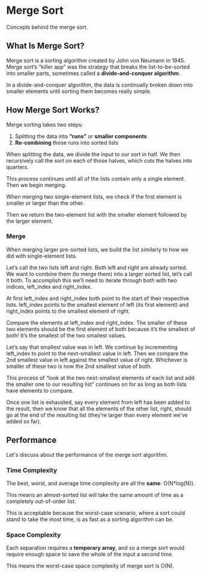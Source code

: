 # Merge Sort
Concepts behind the merge sort.
## What Is Merge Sort?
Merge sort is a sorting algorithm created by John von Neumann in 1945. Merge sort’s “killer app” was the strategy that breaks the list-to-be-sorted into smaller parts, sometimes called a **divide-and-conquer algorithm**.

In a divide-and-conquer algorithm, the data is continually broken down into smaller elements until sorting them becomes really simple.

## How Merge Sort Works?
Merge sorting takes two steps: 
1. Splitting the data into **“runs”** or **smaller components** 
2. **Re-combining** those runs into sorted lists

When splitting the data, we divide the input to our sort in half. We then recursively call the sort on each of those halves, which cuts the halves into quarters. 

This process continues until all of the lists contain only a single element. Then we begin merging.

When merging two single-element lists, we check if the first element is smaller or larger than the other. 

Then we return the two-element list with the smaller element followed by the larger element.
### Merge
When merging larger pre-sorted lists, we build the list similarly to how we did with single-element lists.

Let’s call the two lists left and right. Both left and right are already sorted. We want to combine them (to merge them) into a larger sorted list, let’s call it both. To accomplish this we’ll need to iterate through both with two indices, left_index and right_index.

At first left_index and right_index both point to the start of their respective lists. left_index points to the smallest element of left (its first element) and right_index points to the smallest element of right.

Compare the elements at left_index and right_index. The smaller of these two elements should be the first element of both because it’s the smallest of both! It’s the smallest of the two smallest values.

Let’s say that smallest value was in left. We continue by incrementing left_index to point to the next-smallest value in left. Then we compare the 2nd smallest value in left against the smallest value of right. Whichever is smaller of these two is now the 2nd smallest value of both.

This process of “look at the two next-smallest elements of each list and add the smaller one to our resulting list” continues on for as long as both lists have elements to compare. 

Once one list is exhausted, say every element from left has been added to the result, then we know that all the elements of the other list, right, should go at the end of the resulting list (they’re larger than every element we’ve added so far).

## Performance
Let's discuss about the performance of the merge sort algorithm.
### Time Complexity
The best, worst, and average time complexity are all the **same**: O(N*log(N)). 

This means an almost-sorted list will take the same amount of time as a completely out-of-order list. 

This is acceptable because the worst-case scenario, where a sort could stand to take the most time, is as fast as a sorting algorithm can be.
### Space Complexity
Each separation requires a **temporary array**, and so a merge sort would require enough space to save the whole of the input a second time. 

This means the worst-case space complexity of merge sort is O(N).
